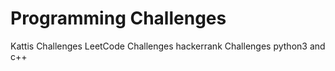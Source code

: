 # Programming Challenges
Kattis Challenges
LeetCode Challenges
hackerrank Challenges
python3 and c++
